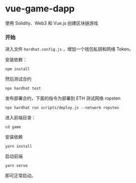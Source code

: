 # vue-game-dapp

使用 Solidity、Web3 和 Vue.js 创建区块链游戏

### 开始

进入文件 `hardhat.config.js` ，增加一个钱包私钥和网络 Token。

安装依赖：

```
npm install
```

然后测试合约

```
npx hardhat test
```

发布部署合约，下面的指令为部署到 ETH 测试网络 ropsten

```
npx hardhat run scripts/deploy.js --network ropsten
```

进入前端目录：

```
cd game
```

安装依赖

```
yarn install
```

启动前端

```
yarn serve
```

即可正常启动。
